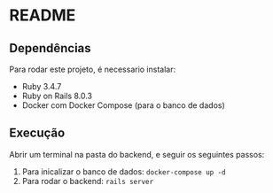 # README

## Dependências

Para rodar este projeto, é necessario instalar:

- Ruby 3.4.7
- Ruby on Rails 8.0.3
- Docker com Docker Compose (para o banco de dados)

## Execução

Abrir um terminal na pasta do backend, e seguir os seguintes passos:

1. Para inicalizar o banco de dados: `docker-compose up -d`
2. Para rodar o backend: `rails server`